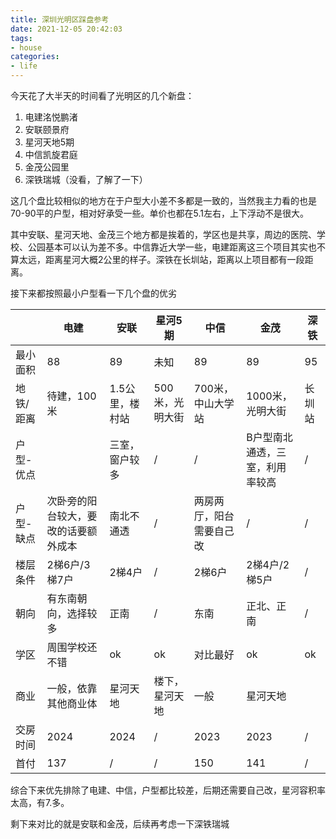 ```yaml
---
title: 深圳光明区踩盘参考
date: 2021-12-05 20:42:03
tags:
- house
categories:
- life
---
```


今天花了大半天的时间看了光明区的几个新盘：

1. 电建洺悦鹏渚
2. 安联颐景府
3. 星河天地5期
4. 中信凯旋君庭
5. 金茂公园里
6. 深铁瑞城（没看，了解了一下）

<!--more-->
这几个盘比较相似的地方在于户型大小差不多都是一致的，当然我主力看的也是70-90平的户型，相对好承受一些。单价也都在5.1左右，上下浮动不是很大。

其中安联、星河天地、金茂三个地方都是挨着的，学区也是共享，周边的医院、学校、公园基本可以认为差不多。中信靠近大学一些，电建距离这三个项目其实也不算太远，距离星河大概2公里的样子。深铁在长圳站，距离以上项目都有一段距离。

接下来都按照最小户型看一下几个盘的优劣

| | 电建 | 安联 | 星河5期 | 中信 | 金茂 | 深铁|
|--|--|--|--|--|--|--|
|最小面积|88|89|未知|89|89|95|
|地铁/距离|待建，100米|1.5公里，楼村站|500米，光明大街|700米，中山大学站|1000米，光明大街|长圳站|
|户型-优点||三室，窗户较多|/|/|B户型南北通透，三室，利用率较高|/|
|户型-缺点|次卧旁的阳台较大，要改的话要额外成本| 南北不通透|/|两房两厅，阳台需要自己改|/|/|
|楼层条件|2梯6户/3梯7户|2梯4户|/|2梯6户|2梯4户/2梯5户|/|
|朝向|有东南朝向，选择较多|正南|/|东南|正北、正南|/|
|学区|周围学校还不错|ok|ok|对比最好|ok|ok|
|商业|一般，依靠其他商业体|星河天地|楼下，星河天地|一般|星河天地||
|交房时间|2024|2024|/|2023|2023|/|
|首付|137|/|/|150|141|/|

综合下来优先排除了电建、中信，户型都比较差，后期还需要自己改，星河容积率太高，有7.多。

剩下来对比的就是安联和金茂，后续再考虑一下深铁瑞城


